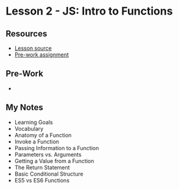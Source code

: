 # Lesson 2 - JS: Intro to Functions

## Resources
- [Lesson source](https://frontend.turing.io/lessons/module-1/js-intro-to-functions.html)
- [Pre-work assignment](https://frontend.turing.io/lessons/module-1/js-statements-and-expressions.html)

## Pre-Work
- 

## My Notes
- Learning Goals
- Vocabulary
- Anatomy of a Function
- Invoke a Function
- Passing Information to a Function
- Parameters vs. Arguments
- Getting a Value from a Function
- The Return Statement
- Basic Conditional Structure
- ES5 vs ES6 Functions
